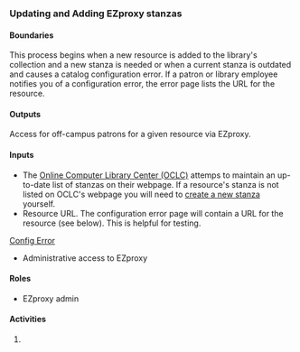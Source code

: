 ### Updating and Adding EZproxy stanzas
#### Boundaries
This process begins when a new resource is added to the library's collection and a new stanza is needed or when a current stanza is outdated and causes a catalog configuration error. If a patron or library employee notifies you of a configuration error, the error page lists the URL for the resource.

#### Outputs
Access for off-campus patrons for a given resource via EZproxy.

#### Inputs
- The [Online Computer Library Center (OCLC)](https://help.oclc.org/Library_Management/EZproxy/Database_stanzas) attemps to maintain an up-to-date list of stanzas on their webpage. If a resource's stanza is not listed on OCLC's webpage you will need to [create a new stanza]() yourself.
- Resource URL. The configuration error page will contain a URL for the resource (see below). This is helpful for testing.

[Config Error](https://okstate-library.github.io/docs/EZproxy/example_config_error.jpg)

- Administrative access to EZproxy

#### Roles
- EZproxy admin

#### Activities
1. 
